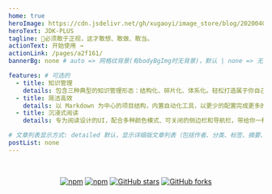 ```yaml
---
home: true
heroImage: https://cdn.jsdelivr.net/gh/xugaoyi/image_store/blog/20200409124835.png
heroText: JDK-PLUS
tagline: 🚀必须敢于正视，这才敢想、敢做、敢当。
actionText: 开始使用 →
actionLink: /pages/a2f161/
bannerBg: none # auto => 网格纹背景(有bodyBgImg时无背景)，默认 | none => 无 | '大图地址' | background: 自定义背景样式       提示：如发现文本颜色不适应你的背景时可以到palette.styl修改$bannerTextColor变量

features: # 可选的
  - title: 知识管理
    details: 包含三种典型的知识管理形态：结构化、碎片化、体系化。轻松打造属于你自己的知识管理平台
  - title: 简洁高效
    details: 以 Markdown 为中心的项目结构，内置自动化工具，以更少的配置完成更多的事。配合多维索引快速定位每个知识点
  - title: 沉浸式阅读
    details: 专为阅读设计的UI，配合多种颜色模式、可关闭的侧边栏和导航栏，带给你一种沉浸式阅读体验

# 文章列表显示方式: detailed 默认，显示详细版文章列表（包括作者、分类、标签、摘要、分页等）| simple => 显示简约版文章列表（仅标题和日期）| none 不显示文章列表
postList: none
---
```



<br/>
<p align="center">
  <a href="https://www.npmjs.com/package/JDK-PLUS" target="_blank"><img src="https://img.shields.io/npm/v/JDK-PLUS" alt="npm" class="no-zoom"></a>
  <a href="https://www.npmjs.com/package/JDK-PLUS" target="_blank"><img src="https://img.shields.io/npm/dt/JDK-PLUS" alt="npm" class="no-zoom"></a>
  <a href="https://github.com/JDK-Plus/doc.git" target="_blank"><img src='https://img.shields.io/github/stars/xugaoyi/JDK-PLUS' alt='GitHub stars' class="no-zoom"></a>
  <a href="https://github.com/JDK-Plus/doc.git" target="_blank"><img src='https://img.shields.io/github/forks/xugaoyi/JDK-PLUS' alt='GitHub forks' class="no-zoom"></a>
</p>

[comment]: <> (## 🎖特别用户)

[comment]: <> (::: cardList 2)

[comment]: <> (```yaml)

[comment]: <> (- name: OpenHarmony)

[comment]: <> (  desc: 🚀开放原子开源基金会)

[comment]: <> (  link: https://www.openharmony.cn/)

[comment]: <> (  bgColor: '#DFEEE7')

[comment]: <> (  textColor: '#2A3344')

[comment]: <> (- name: Deepin 社区)

[comment]: <> (  desc: 🚀Deepin 应用开发技术分享、DTK开发经验等)

[comment]: <> (  link: https://docs.deepin.org)

[comment]: <> (  bgColor: '#DFEEE7')

[comment]: <> (  textColor: '#2A3344')

[comment]: <> (```)

[comment]: <> (:::)

[comment]: <> (<br/>)

[comment]: <> (## ⚡️未来...)

[comment]: <> (::: tip)

[comment]: <> (期待 [VuePress v2.0]&#40;https://github.com/vuepress/vuepress-next&#41; 以及 [VitePress]&#40;https://github.com/vuejs/vitepress&#41; 的正式发布...)

[comment]: <> (届时，VuePress 1.x 编译慢的缺点将得到极大的改善。我将会视情况把主题升级至 VuePress v2.0 或 VitePress。还希望大家多多 [:sparkling_heart:支持]&#40;/pages/1b12ed/&#41; 哟，持续关注吧~)

[comment]: <> (:::)

[comment]: <> (<br/>)

[comment]: <> (## 🎉上新推荐)

[comment]: <> (* `v1.8.x`：新增 Markdown中使用的组件：[代码块选项卡]&#40;/pages/197691/#代码块选项卡&#41; 。)

[comment]: <> (* `v1.7.x`：新增 [自定义html模块]&#40;/pages/a20ce8/#自定义html模块&#41; 配置，可用于插入广告模块。)

[comment]: <> (* `v1.6.x`：支持[`四级目录`]&#40;/pages/33d574/#级别说明&#41;，提高[站点结构]&#40;/pages/33d574/#级别说明&#41;可塑性。)

[comment]: <> (* `v1.5.x`：新增[`笔记`容器]&#40;/pages/d0d7eb/&#41;，轻松插入笔记框。)

[comment]: <> (* `v1.4.x`：新增了文章内容区块的 [背景底纹配置]&#40;/pages/a20ce8/#文章内容块的背景底纹&#41;，可以让你的文章看起来像笔记本的风格哟~&#40;2020.07.30&#41;)

[comment]: <> (* `v1.2.x`：这个版本对整体的UI细节做了很多优化，比如标签栏和分类栏等 &#40;2020.06.09&#41;)

[comment]: <> (* `v1.1.x`：从这个版本开始主题新增`超好用`、`高颜值`的Markdown容器，快去 [体验]&#40;/pages/d0d7eb/&#41; 吧~  &#40;2020.05.29&#41;)

[comment]: <> (更多上新请查阅：[**更新日志**]&#40;https://github.com/JDK-Plus/doc.git/releases&#41;)

[comment]: <> (<br/>)

[comment]: <> (## 🔔交流QQ群)

[comment]: <> (::: center)

[comment]: <> (<img src="https://cdn.jsdelivr.net/gh/xugaoyi/image_store@master/blog/QQ20210730-002949@2x.57m20hgqvog0.png" alt="群号: 694387113" class="no-zoom" style="width:200px;">)

[comment]: <> (#### Vdoing官方QQ群: 694387113)

[comment]: <> (:::)

[comment]: <> (## 公众号)

[comment]: <> (`有趣研究社`是本人对各种有趣的、好玩的、沙雕的创意和想法以在线小网站或者文章的形式表达出来，比如80、90后朋友小时候玩的小霸王游戏机：<https://game.xugaoyi.com>，还有更多好玩的等你去探索吧~)

[comment]: <> (<img src="https://cdn.jsdelivr.net/gh/xugaoyi/image_store@master/blog/扫码_搜索联合传播样式-标准色版.1wp8gd1mhjhc.jpg"  style="width:370px;" />)

[comment]: <> (<!-- <img src="https://cdn.jsdelivr.net/gh/xugaoyi/image_store@master/blog/qrcode.zdqv9mlfc0g.jpg"  style="width:30%;" /> -->)

[comment]: <> (<br/>)

[comment]: <> (## 许可证)

[comment]: <> ([MIT]&#40;https://github.com/JDK-Plus/doc.git/blob/master/LICENSE&#41;)

[comment]: <> (Copyright &#40;c&#41; 2019-present Evan Xu)
